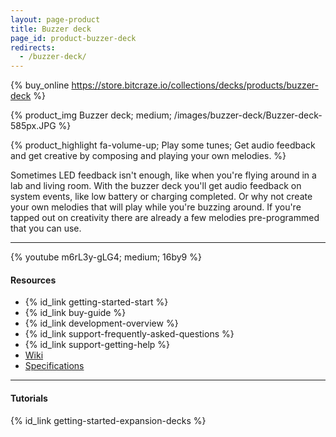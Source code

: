 ```yaml
---
layout: page-product
title: Buzzer deck
page_id: product-buzzer-deck
redirects:
  - /buzzer-deck/
---
```


{% buy_online https://store.bitcraze.io/collections/decks/products/buzzer-deck %}

{% product_img Buzzer deck; medium;
/images/buzzer-deck/Buzzer-deck-585px.JPG
%}

{% product_highlight
fa-volume-up;
Play some tunes;
Get audio feedback and get creative by composing and playing your own melodies.
%}

Sometimes LED feedback isn't enough, like when you're flying around in a lab and living room. With the
buzzer deck you'll get audio feedback on system events, like low battery or
charging completed.
Or why not create your own melodies that will play while you're buzzing around. If you're tapped out on creativity there are already a few
melodies pre-programmed that you can use.

---

{% youtube m6rL3y-gLG4; medium; 16by9 %}

#### Resources

- {% id_link getting-started-start %}
- {% id_link buy-guide %}
- {% id_link development-overview %}
- {% id_link support-frequently-asked-questions %}
- {% id_link support-getting-help %}
- [Wiki](https://wiki.bitcraze.io/projects:crazyflie2:expansionboards:buzzer)
- [Specifications](https://store.bitcraze.io/products/buzzer-deck)

---

#### Tutorials

{% id_link getting-started-expansion-decks %}
